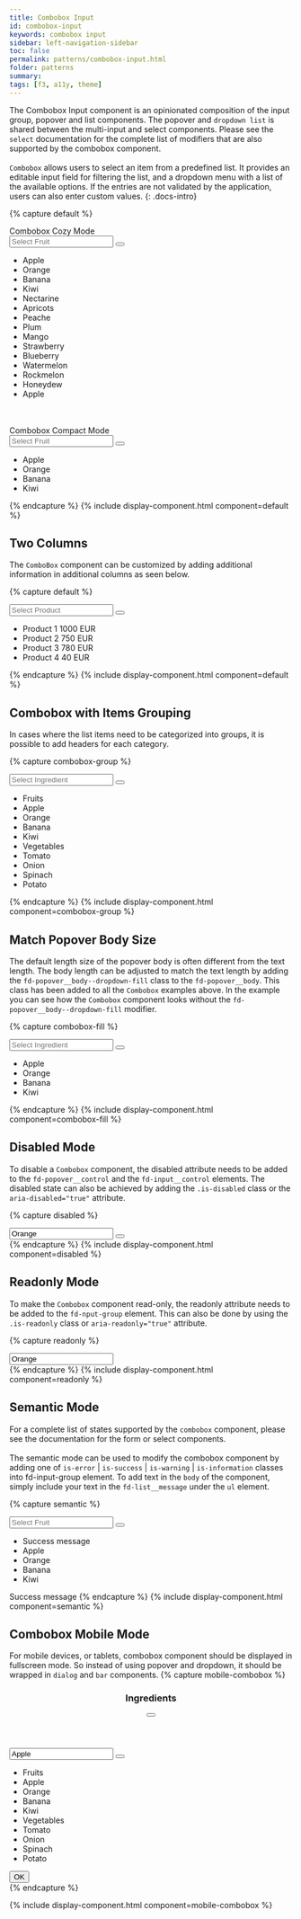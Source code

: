 ```yaml
---
title: Combobox Input
id: combobox-input
keywords: combobox input
sidebar: left-navigation-sidebar
toc: false
permalink: patterns/combobox-input.html
folder: patterns
summary:
tags: [f3, a11y, theme]
---
```


The Combobox Input component is an opinionated composition of the input group, popover and list components. 
The popover and `dropdown list` is shared between the multi-input and select components.
Please see the `select` documentation for the complete list of modifiers that are also  supported by the combobox component.
<br/><br/>
`Combobox` allows users to select an item from a predefined list. 
It provides an editable input field for filtering the list, and a dropdown menu with a list of the available options. 
If the entries are not validated by the application, users can also enter custom values.
{: .docs-intro}

{% capture default %}

<label class="fd-form-label">
    Combobox Cozy Mode
</label>
<br/>
<div class="fd-popover">
  <div class="fd-popover__control" aria-controls="F4GcX348" aria-expanded="false" aria-haspopup="true">
      <div class="fd-input-group fd-input-group--control">
          <input type="text" class="fd-input fd-input-group__input" id="" placeholder="Select Fruit">
          <span class="fd-input-group__addon fd-input-group__addon--button">
              <button class="fd-input-group__button fd-button fd-button--transparent sap-icon--navigation-down-arrow" aria-controls="F4GcX348" aria-expanded="false" aria-haspopup="true"></button>
          </span>
      </div>
  </div>
  <div class="fd-popover__body fd-popover__body--no-arrow fd-popover__body--dropdown fd-popover__body--dropdown-fill" aria-hidden="true" id="F4GcX348">
    <div class="fd-popover__wrapper docs-max-height">
      <ul class="fd-list fd-list--dropdown" role="listbox">
          <li role="option" tabindex="0" class="fd-list__item is-selected">
              <span class="fd-list__title">
                  <span class="fd-list__bold">App</span>le
              </span>
          </li>
          <li role="option" tabindex="0" class="fd-list__item">
              <span class="fd-list__title">Orange</span>
          </li>
          <li role="option" tabindex="0" class="fd-list__item">
              <span class="fd-list__title">Banana</span>
          </li>
          <li role="option" tabindex="0" class="fd-list__item">
              <span class="fd-list__title">Kiwi</span>
          </li>
          <li role="option" tabindex="0" class="fd-list__item">
              <span class="fd-list__title">Nectarine</span>
          </li>
          <li role="option" tabindex="0" class="fd-list__item">
              <span class="fd-list__title">Apricots</span>
          </li>
          <li role="option" tabindex="0" class="fd-list__item">
              <span class="fd-list__title">Peache</span>
          </li>
          <li role="option" tabindex="0" class="fd-list__item">
              <span class="fd-list__title">Plum</span>
          </li>
          <li role="option" tabindex="0" class="fd-list__item">
              <span class="fd-list__title">Mango</span>
          </li>
          <li role="option" tabindex="0" class="fd-list__item">
              <span class="fd-list__title">Strawberry</span>
          </li>
          <li role="option" tabindex="0" class="fd-list__item">
              <span class="fd-list__title">Blueberry</span>
          </li>
          <li role="option" tabindex="0" class="fd-list__item">
              <span class="fd-list__title">Watermelon</span>
          </li>
          <li role="option" tabindex="0" class="fd-list__item">
              <span class="fd-list__title">Rockmelon</span>
          </li>
          <li role="option" tabindex="0" class="fd-list__item">
              <span class="fd-list__title">Honeydew</span>
          </li>
          <li role="option" tabindex="0" class="fd-list__item">
              <span class="fd-list__title">Apple</span>
          </li>
      </ul>
    </div>
  </div>
</div>

<br/>
<br>

<label class="fd-form-label">
    Combobox Compact Mode
</label>
<br>
<div class="fd-popover">
  <div class="fd-popover__control" aria-controls="F4GcX34" aria-expanded="false" aria-haspopup="true">
        <div class="fd-input-group fd-input-group--control">
            <input type="text" class="fd-input fd-input--compact fd-input-group__input" id="" placeholder="Select Fruit">
            <span class="fd-input-group__addon fd-input-group__addon--compact fd-input-group__addon--button">
                <button class="fd-input-group__button fd-button fd-button--compact fd-button--transparent sap-icon--navigation-down-arrow fd-select__button" aria-controls="F4GcX34" aria-expanded="false" aria-haspopup="true"></button>
            </span>
        </div>
    </div>
  <div class="fd-popover__body fd-popover__body--no-arrow fd-popover__body--dropdown fd-popover__body--dropdown-fill" aria-hidden="true" id="F4GcX34">
    <div class="fd-popover__wrapper">
      <ul class="fd-list fd-list--dropdown fd-list--compact" role="listbox">
          <li role="option" tabindex="0" class="fd-list__item is-selected">
              <span class="fd-list__title">
                  <span class="fd-list__bold">App</span>le
              </span>
          </li>
          <li role="option" tabindex="0" class="fd-list__item">
              <span class="fd-list__title">Orange</span>
          </li>
          <li role="option" tabindex="0" class="fd-list__item">
              <span class="fd-list__title">Banana</span>
          </li>
          <li role="option" tabindex="0" class="fd-list__item">
              <span class="fd-list__title">Kiwi</span>
          </li>
      </ul>
    </div>
  </div>
</div>
{% endcapture %}
{% include display-component.html component=default %}

## Two Columns
The `ComboBox` component can be customized by adding additional information in additional columns as seen below.

{% capture default %}
<div class="fd-popover">
  <div class="fd-popover__control" aria-controls="F4GRTGLK6" aria-expanded="false" aria-haspopup="true">
      <div class="fd-input-group fd-input-group--control">
          <input type="text" class="fd-input fd-input-group__input" id="" placeholder="Select Product">
          <span class="fd-input-group__addon fd-input-group__addon--button">
              <button class="fd-input-group__button fd-button fd-button--transparent sap-icon--navigation-down-arrow" aria-controls="F4GRTGLK6" aria-expanded="false" aria-haspopup="true"></button>
          </span>
      </div>
  </div>
  <div class="fd-popover__body fd-popover__body--no-arrow fd-popover__body--dropdown fd-popover__body--dropdown-fill" aria-hidden="true" id="F4GRTGLK6">
    <div class="fd-popover__wrapper">
        <ul class="fd-list fd-list--dropdown" role="listbox">
           <li class="fd-list__item is-selected" role="option" tabindex="0">
               <span class="fd-list__title">Product 1</span>
               <span class="fd-list__secondary">1000 EUR</span>
            </li>
            <li class="fd-list__item" role="option" tabindex="0">
               <span class="fd-list__title">Product 2</span>
               <span class="fd-list__secondary">750 EUR</span>
           </li>
            <li class="fd-list__item" role="option" tabindex="0">
               <span class="fd-list__title">Product 3</span>
               <span class="fd-list__secondary">780 EUR</span>
            </li>
            <li class="fd-list__item" role="option" tabindex="0">
               <span class="fd-list__title">Product 4</span>
               <span class="fd-list__secondary">40 EUR</span>
            </li>
        </ul>
    </div>
  </div>
</div>
{% endcapture %}
{% include display-component.html component=default %}

## Combobox with Items Grouping
In cases where the list items need to be categorized into groups, it is possible to add headers for each category.
 
{% capture combobox-group %}
<div class="fd-popover">
  <div class="fd-popover__control" aria-controls="F4GcXLK6" aria-expanded="false" aria-haspopup="true">
      <div class="fd-input-group fd-input-group--control">
          <input type="text" class="fd-input fd-input-group__input" id="" placeholder="Select Ingredient">
          <span class="fd-input-group__addon fd-input-group__addon--button">
              <button class="fd-input-group__button fd-button fd-button--transparent sap-icon--navigation-down-arrow" aria-controls="F4GcXLK6" aria-expanded="false" aria-haspopup="true"></button>
          </span>
      </div>
  </div>
  <div class="fd-popover__body fd-popover__body--no-arrow fd-popover__body--dropdown fd-popover__body--dropdown-fill" aria-hidden="true" id="F4GcXLK6">
    <div class="fd-popover__wrapper">
        <ul class="fd-list fd-list--dropdown" role="listbox">
            <li class="fd-list__group-header">
                Fruits
            </li>
            <li role="option" tabindex="0" class="fd-list__item is-selected">
                <span class="fd-list__title">Apple</span>
            </li>
            <li role="option" tabindex="0" class="fd-list__item">
                <span class="fd-list__title">Orange</span>
            </li>
            <li role="option" tabindex="0" class="fd-list__item">
                <span class="fd-list__title">Banana</span>
            </li>
            <li role="option" tabindex="0" class="fd-list__item">
                <span class="fd-list__title">Kiwi</span>
            </li>
            <li class="fd-list__group-header">
                Vegetables
            </li>
            <li role="option" tabindex="0" class="fd-list__item">
                <span class="fd-list__title">Tomato</span>
            </li>
            <li role="option" tabindex="0" class="fd-list__item">
                <span class="fd-list__title">Onion</span>
            </li>
            <li role="option" tabindex="0" class="fd-list__item">
                <span class="fd-list__title">Spinach</span>
            </li>
            <li role="option" tabindex="0" class="fd-list__item">
                <span class="fd-list__title">Potato</span>
            </li>
        </ul>
    </div>
  </div>
</div>
{% endcapture %}
{% include display-component.html component=combobox-group %}


## Match Popover Body Size
The default length size of the popover body is often different from the text length.
The body length can be adjusted to match the text length by adding the `fd-popover__body--dropdown-fill` 
class to the `fd-popover__body`. 
This class has been added to all the `Combobox` examples above.
In the example you can see how the `Combobox` component looks without the `fd-popover__body--dropdown-fill` modifier.

{% capture combobox-fill %}
<div class="fd-popover">
  <div class="fd-popover__control" aria-controls="F4HTFDLK6" aria-expanded="false" aria-haspopup="true">
      <div class="fd-input-group fd-input-group--control">
          <input type="text" class="fd-input fd-input-group__input" id="" placeholder="Select Ingredient">
          <span class="fd-input-group__addon fd-input-group__addon--button">
              <button class="fd-input-group__button fd-button fd-button--transparent sap-icon--navigation-down-arrow" aria-controls="F4HTFDLK6" aria-expanded="false" aria-haspopup="true"></button>
          </span>
      </div>
  </div>
  <div class="fd-popover__body fd-popover__body--no-arrow fd-popover__body--dropdown" aria-hidden="true" id="F4HTFDLK6">
    <div class="fd-popover__wrapper">
        <ul class="fd-list fd-list--dropdown" role="listbox">
            <li role="option" tabindex="0" class="fd-list__item is-selected">
                <span class="fd-list__title">Apple</span>
            </li>
            <li role="option" tabindex="0" class="fd-list__item">
                <span class="fd-list__title">Orange</span>
            </li>
            <li role="option" tabindex="0" class="fd-list__item">
                <span class="fd-list__title">Banana</span>
            </li>
            <li role="option" tabindex="0" class="fd-list__item">
                <span class="fd-list__title">Kiwi</span>
            </li>
        </ul>
    </div>
  </div>
</div>
{% endcapture %}
{% include display-component.html component=combobox-fill %}

## Disabled Mode
To disable a `Combobox` component, the disabled attribute needs to be added to the `fd-popover__control` and the `fd-input__control` elements.
The disabled state can also be achieved by adding the `.is-disabled` class or the `aria-disabled="true"` attribute.

{% capture disabled %}
<div class="fd-popover">
  <div class="fd-popover__control" aria-controls="F4GcX348" aria-expanded="false" aria-haspopup="true" aria-disabled="true" disabled>
      <div class="fd-input-group fd-input-group--control" aria-disabled="true" disabled>
          <input type="text" class="fd-input fd-input-group__input" id="" value="Orange" placeholder="Select Fruit">
          <span class="fd-input-group__addon fd-input-group__addon--button">
              <button class="fd-input-group__button fd-button fd-button--transparent sap-icon--navigation-down-arrow fd-select__button"></button>
          </span>
      </div>
  </div>
</div>
{% endcapture %}
{% include display-component.html component=disabled %}



## Readonly Mode
To make the `Combobox` component read-only, the readonly attribute needs to be added to the `fd-nput-group` element.
This can also be done by using the `.is-readonly` class or `aria-readonly="true"` attribute.

{% capture readonly %}
<div class="fd-popover">
  <div class="fd-popover__control" aria-controls="F4GcX348" aria-expanded="false" aria-haspopup="false" aria-readonly="true" readonly>
      <input type="text" class="fd-input fd-input-group__input" id="" value="Orange" aria-readonly="true" readonly>
  </div>
</div>
{% endcapture %}
{% include display-component.html component=readonly %}


## Semantic Mode
For a complete list of states supported by the `combobox` component, please see the documentation for the form or select components.
<br/><br/> 
The semantic mode can be used to modify the combobox component by adding one of 
`is-error` | `is-success` | `is-warning` | `is-information` classes into fd-input-group element. 
To add text in the `body` of the component, simply include your text in the `fd-list__message` under the `ul` element.


{% capture semantic %}
<div class="fd-popover">
  <div class="fd-popover__control" aria-controls="F4GcEX34" aria-expanded="false" aria-haspopup="true">
            <div class="fd-input-group fd-input-group--control is-success">
                <input type="text" class="fd-input fd-input--compact fd-input-group__input" id="" placeholder="Select Fruit">
                <span class="fd-input-group__addon fd-input-group__addon--compact fd-input-group__addon--button">
                    <button class="fd-input-group__button fd-button fd-button--compact fd-button--transparent sap-icon--navigation-down-arrow fd-select__button" 
                    aria-controls="F4GcEX34" aria-expanded="false" aria-haspopup="true"></button>
                </span>
            </div>
        </div>
  <div class="fd-popover__body fd-popover__body--no-arrow fd-popover__body--dropdown fd-popover__body--dropdown-fill" aria-hidden="true" id="F4GcEX34">
    <div class="fd-popover__wrapper">
        <ul class="fd-list fd-list--has-message fd-list--dropdown fd-list--compact" role="listbox">
            <li class="fd-list__message fd-list__message--success">Success message</li>
            <li role="option" tabindex="0" class="fd-list__item is-selected">
                <span class="fd-list__title">
                    <span class="fd-list__bold">App</span>le
                </span>
            </li>
            <li role="option" tabindex="0" class="fd-list__item">
                <span class="fd-list__title">Orange</span>
            </li>
            <li role="option" tabindex="0" class="fd-list__item">
                <span class="fd-list__title">Banana</span>
            </li>
            <li role="option" tabindex="0" class="fd-list__item">
                <span class="fd-list__title">Kiwi</span>
            </li>
        </ul>
    </div>
  </div>
</div>
<span class="fd-form-message fd-form-message--static fd-form-message--success">Success message</span>
{% endcapture %}
{% include display-component.html component=semantic %}

## Combobox Mobile Mode
For mobile devices, or tablets, combobox component should be displayed in fullscreen mode.
So instead of using popover and dropdown, it should be wrapped in `dialog` and `bar` components.
{% capture mobile-combobox %}
<div class="fd-dialog fd-dialog-docs-static fd-select-docs-max-height fd-dialog--active" id="select-dialog-example">
    <div class="fd-dialog__content">
        <header class="fd-dialog__header fd-bar fd-bar--header-with-subheader">
            <div class="fd-bar__left">
                <div class="fd-bar__element">
                    <h3 class="fd-dialog__title">
                        Ingredients
                    </h3>
                </div>
            </div>
            <div class="fd-bar__right">
                <div class="fd-bar__element">
                    <button class="fd-button fd-button--transparent sap-icon--decline" aria-label="close"></button>
                </div>
            </div>
        </header>
        <div class="fd-dialog__subheader fd-bar fd-bar--cosy fd-bar--subheader">
            <div class="fd-bar__middle">
                <div class="fd-input-group fd-input-group--control">
                     <input type="text" class="fd-input fd-input-group__input" value="Apple" id="" placeholder="Select Ingredient">
                     <span class="fd-input-group__addon fd-input-group__addon--button">
                         <button class="fd-input-group__button fd-button fd-button--transparent sap-icon--navigation-down-arrow"></button>
                     </span>
                 </div>
            </div>
        </div>
        <div class="fd-dialog__body fd-dialog__body--no-vertical-padding">
              <ul class="fd-list fd-list--dropdown" role="listbox">
                 <li class="fd-list__group-header">
                     Fruits
                 </li>
                 <li role="option" tabindex="0" class="fd-list__item is-selected">
                     <span class="fd-list__title">Apple</span>
                 </li>
                 <li role="option" tabindex="0" class="fd-list__item">
                     <span class="fd-list__title">Orange</span>
                 </li>
                 <li role="option" tabindex="0" class="fd-list__item">
                     <span class="fd-list__title">Banana</span>
                 </li>
                 <li role="option" tabindex="0" class="fd-list__item">
                     <span class="fd-list__title">Kiwi</span>
                 </li>
                 <li class="fd-list__group-header">
                     Vegetables
                 </li>
                 <li role="option" tabindex="0" class="fd-list__item">
                     <span class="fd-list__title">Tomato</span>
                 </li>
                 <li role="option" tabindex="0" class="fd-list__item">
                     <span class="fd-list__title">Onion</span>
                 </li>
                 <li role="option" tabindex="0" class="fd-list__item">
                     <span class="fd-list__title">Spinach</span>
                 </li>
                 <li role="option" tabindex="0" class="fd-list__item">
                     <span class="fd-list__title">Potato</span>
                 </li>
             </ul>
        </div>
       <footer class="fd-dialog__footer fd-bar fd-bar--cosy fd-bar--footer">
            <div class="fd-bar__right">
                <div class="fd-bar__element">
                    <button class="fd-button fd-button--emphasized fd-dialog__decisive-button">OK</button>
                </div>
            </div>
        </footer>
    </div>
</div>
{% endcapture %}

{% include display-component.html component=mobile-combobox %}
